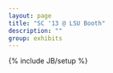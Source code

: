 ```yaml
---
layout: page
title: "SC '13 @ LSU Booth"
description: ""
group: exhibits
---
```

{% include JB/setup %}
